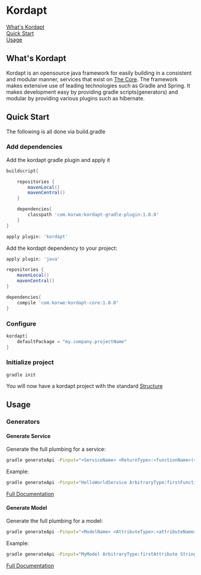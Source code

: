 Kordapt
=======

[What's Kordapt](https://github.com/korwe/kordapt#whats-kordapt "What is Kordapt")<br/>
[Quick Start](https://github.com/korwe/kordapt#quick-start "Setup and configure")<br/>
[Usage](https://github.com/korwe/kordapt#usage "Using generators")<br/>

What's Kordapt
--------------

Kordapt is an opensource java framework for easily building in a consistent and modular manner, services that exist on [The Core](https://github.com/korwe/the-core-java "The Core on Github").
The framework makes extensive use of leading technologies such as Gradle and Spring. It makes development easy by providing gradle scripts(generators) and modular by providing various plugins
such as hibernate.


Quick Start
-----

The following is all done via build.gradle
### Add dependencies

Add the kordapt gradle plugin and apply it
```gradle
buildscript{

    repositories {
        mavenLocal()
        mavenCentral()
    }

    dependencies{
        classpath 'com.korwe:kordapt-gradle-plugin:1.0.0'
    }
}

apply plugin: 'kordapt'
```

Add the kordapt dependency to your project:
```gradle
apply plugin: 'java'

repositories {
    mavenLocal()
    mavenCentral()
}

dependencies{
    compile 'com.korwe:kordapt-core:1.0.0'
}
```

### Configure
```gradle
kordapt{
    defaultPackage = "my.company.projectName"
}
```

### Initialize project
```
gradle init
```

You will now have a kordapt project with the standard [Structure](https://github.com/korwe/kordapt/wiki/Project-Structure "Standard kordapt project structure")

Usage
-----

### Generators

#### Generate Service
Generate the full plumbing for a service:
```bash
gradle generateApi -Pinput="<ServiceName> <ReturnType>:<functionName>(<params>)"
```
Example:
```bash
gradle generateApi -Pinput="HelloWorldService ArbitraryType:firstFunction() void:secondFunction(Integer inputNumber)"

```

[Full Documentation](https://github.com/korwe/kordapt/wiki/Service-Generation "Full service generation documentation")

#### Generate Model
Generate the full plumbing for a model:
```bash
gradle generateApi -Pinput="<ModelName> <AttributeType>:<attributeName>"
```
Example:
```bash
gradle generateApi -Pinput="MyModel ArbitraryType:firstAttribute String:secondAttribute"

```

[Full Documentation](https://github.com/korwe/kordapt/wiki/Model-Generation "Full model generation documentation")

